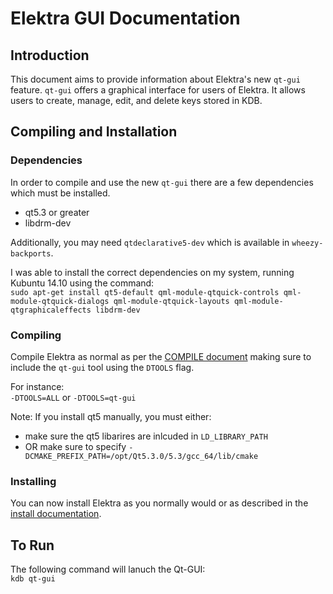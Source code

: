 # Elektra GUI Documentation #

## Introduction ##

This document aims to provide information about Elektra's new `qt-gui` feature. `qt-gui` offers a graphical
interface for users of Elektra. It allows users to create, manage, edit, and delete keys stored in KDB.

## Compiling and Installation ##

### Dependencies ###

In order to compile and use the new `qt-gui` there are a few dependencies which must be installed. 

- qt5.3 or greater
- libdrm-dev

Additionally, you may need `qtdeclarative5-dev` which is available in `wheezy-backports`.

I was able to install the correct dependencies on my system, running Kubuntu 14.10 using the command:	
`sudo apt-get install qt5-default qml-module-qtquick-controls qml-module-qtquick-dialogs qml-module-qtquick-layouts qml-module-qtgraphicaleffects libdrm-dev`



### Compiling ###
Compile Elektra as normal as per the [COMPILE document](http://libelektra.org/tree/master/doc/COMPILE.md) making sure to include the `qt-gui` tool using the `DTOOLS` flag.

For instance:	
`-DTOOLS=ALL` or `-DTOOLS=qt-gui`

Note: If you install qt5 manually, you must either:	
- make sure the qt5 libarires are inlcuded in `LD_LIBRARY_PATH`
- OR make sure to specify `-DCMAKE_PREFIX_PATH=/opt/Qt5.3.0/5.3/gcc_64/lib/cmake` 

### Installing ###

You can now install Elektra as you normally would or as described in the [install documentation](http://libelektra.org/tree/master/doc/INSTALL.md).

## To Run ##

The following command will lanuch the Qt-GUI:	
`kdb qt-gui`
